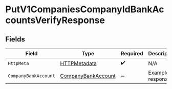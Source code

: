 # PutV1CompaniesCompanyIdBankAccountsVerifyResponse


## Fields

| Field                                                               | Type                                                                | Required                                                            | Description                                                         |
| ------------------------------------------------------------------- | ------------------------------------------------------------------- | ------------------------------------------------------------------- | ------------------------------------------------------------------- |
| `HttpMeta`                                                          | [HTTPMetadata](../../Models/Components/HTTPMetadata.md)             | :heavy_check_mark:                                                  | N/A                                                                 |
| `CompanyBankAccount`                                                | [CompanyBankAccount](../../Models/Components/CompanyBankAccount.md) | :heavy_minus_sign:                                                  | Example response                                                    |